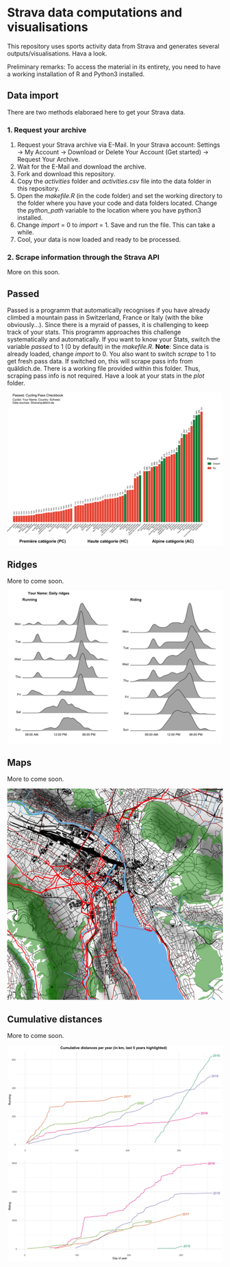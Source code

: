# Strava data computations and visualisations
This repository uses sports activity data from Strava and generates several outputs/visualisations. Hava a look.

Preliminary remarks: To access the material in its entirety, you need to have a working installation of R and Python3 installed.

## Data import
There are two methods elaboraed here to get your Strava data.

### 1. Request your archive
1. Request your Strava archive via E-Mail. In your Strava account: Settings -> My Account -> Download or Delete Your Account (Get started) -> Request Your Archive.
2. Wait for the E-Mail and download the archive.
3. Fork and download this repository.
4. Copy the _activities_ folder and _activities.csv_ file into the data folder in this repository.
5. Open the _makefile.R_ (in the code folder) and set the working directory to the folder where you have your code and data folders located. Change the _python_path_ variable to the location where you have python3 installed.
6. Change _import_ = 0 to _import_ = 1. Save and run the file. This can take a while.
7. Cool, your data is now loaded and ready to be processed.

### 2. Scrape information through the Strava API
More on this soon.

## Passed
Passed is a programm that automatically recognises if you have already climbed a mountain pass in Switzerland, France or Italy (with the bike obviously...). Since there is a myraid of passes, it is challenging to keep track of your stats. This programm approaches this challenge systematically and automatically. If you want to know your Stats, switch the variable _passed_ to 1 (0 by default) in the _makefile.R_. **Note**: Since data is already loaded, change _import_ to 0. You also want to switch _scrape_ to 1 to get fresh pass data. If switched on, this will scrape pass info from quäldich.de. There is a working file provided within this folder. Thus, scraping pass info is not required. Have a look at your stats in the _plot_ folder.

![passed](/plots/passed_schweiz.png)

## Ridges
More to come soon.

![ridges](/plots/ridges.png)

## Maps
More to come soon.

![map](/plots/zurich_city_map.png)

## Cumulative distances
More to come soon.

![cumulative_distances](/plots/cumulative_distances.png)
